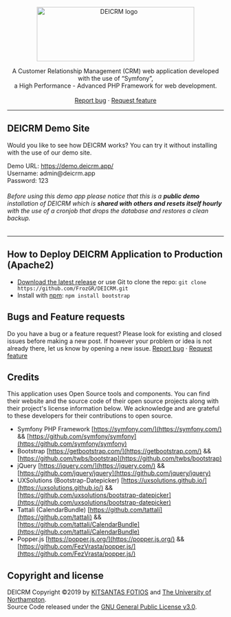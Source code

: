 <p align="center">
  <a href="https://DEICRM.app/">
    <img src="https://demo.deicrm.app/DEICRM-logo.png" alt="DEICRM logo" width="366" height="126">
  </a>
</p>
<p align="center">
  A Customer Relationship Management (CRM) web application developed with the use of “Symfony”,   <br />
a High Performance - Advanced PHP Framework for web development.
  <br>
  <br>
  <a href="https://github.com/FrozGR/DEICRM/issues/new?template=bug_report.md">Report bug</a>
  ·
  <a href="https://github.com/FrozGR/DEICRM/issues/new?template=feature_request.md&labels=feature">Request feature</a>
</p>
<hr>




## DEICRM Demo Site

Would you like to see how DEICRM works? You can try it without installing with the use of our demo site.

Demo URL: <a href="https://demo.deicrm.app/">https://demo.deicrm.app/</a> <br />
Username: admin<span></span>@<span></span>deicrm.app<br />
Password: 123<br />
###### <i>Before using this demo app please notice that this is a <b>public demo</b> installation of DEICRM which is <b>shared with others and resets itself hourly</b> with the use of a cronjob that drops the database and restores a clean backup.</i>

<hr>


## How to Deploy DEICRM Application to Production (Apache2)

- [Download the latest release](https://github.com/FrozGR/DEICRM/archive/master.zip) or use Git to clone the repo: `git clone https://github.com/FrozGR/DEICRM.git`
- Install with [npm](https://www.npmjs.com/): `npm install bootstrap`


## Bugs and Feature requests

Do you have a bug or a feature request? Please look for existing and closed issues before making a new post. If however your problem or idea is not already there, let us know by opening a new issue. <a href="https://github.com/FrozGR/DEICRM/issues/new?template=bug_report.md">Report bug</a>  ·  <a href="https://github.com/FrozGR/DEICRM/issues/new?template=feature_request.md&labels=feature">Request feature</a>


## Credits

This application uses Open Source tools and components. You can find their website and the source code of their open source projects along with their project's license information below. We acknowledge and are grateful to these developers for their contributions to open source.

- Symfony PHP Framework [https://symfony.com/](https://symfony.com/) && [https://github.com/symfony/symfony](https://github.com/symfony/symfony)
- Bootstrap [https://getbootstrap.com/](https://getbootstrap.com/) && [https://github.com/twbs/bootstrap](https://github.com/twbs/bootstrap)
- jQuery [https://jquery.com/](https://jquery.com/) && [https://github.com/jquery/jquery](https://github.com/jquery/jquery)
- UXSolutions (Bootstrap-Datepicker) [https://uxsolutions.github.io/](https://uxsolutions.github.io/) && [https://github.com/uxsolutions/bootstrap-datepicker](https://github.com/uxsolutions/bootstrap-datepicker)
- Tattali (CalendarBundle) [https://github.com/tattali](https://github.com/tattali) && [https://github.com/tattali/CalendarBundle](https://github.com/tattali/CalendarBundle)
- Popper.js [https://popper.js.org/](https://popper.js.org/) && [https://github.com/FezVrasta/popper.js/](https://github.com/FezVrasta/popper.js/)



## Copyright and license

DEICRM Copyright ©2019 by [KITSANTAS FOTIOS](https://github.com/FrozGR) and [The University of Northampton](https://www.northampton.ac.uk/). <br />
Source Code released under the [GNU General Public License v3.0](https://github.com/FrozGR/DEICRM/blob/master/LICENSE). 
